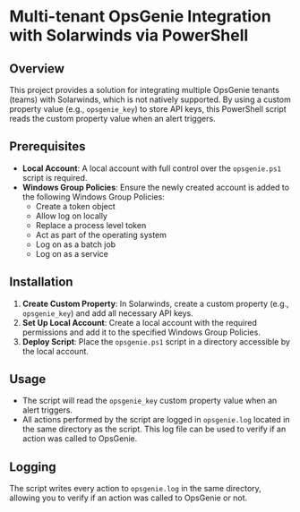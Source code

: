 # Multi-tenant OpsGenie Integration with Solarwinds via PowerShell

## Overview

This project provides a solution for integrating multiple OpsGenie tenants (teams) with Solarwinds, which is not natively supported. By using a custom property value (e.g., `opsgenie_key`) to store API keys, this PowerShell script reads the custom property value when an alert triggers.

## Prerequisites

- **Local Account**: A local account with full control over the `opsgenie.ps1` script is required.
- **Windows Group Policies**: Ensure the newly created account is added to the following Windows Group Policies:
  - Create a token object
  - Allow log on locally
  - Replace a process level token
  - Act as part of the operating system
  - Log on as a batch job
  - Log on as a service

## Installation

1. **Create Custom Property**: In Solarwinds, create a custom property (e.g., `opsgenie_key`) and add all necessary API keys.
2. **Set Up Local Account**: Create a local account with the required permissions and add it to the specified Windows Group Policies.
3. **Deploy Script**: Place the `opsgenie.ps1` script in a directory accessible by the local account.

## Usage

- The script will read the `opsgenie_key` custom property value when an alert triggers.
- All actions performed by the script are logged in `opsgenie.log` located in the same directory as the script. This log file can be used to verify if an action was called to OpsGenie.

## Logging

The script writes every action to `opsgenie.log` in the same directory, allowing you to verify if an action was called to OpsGenie or not.
